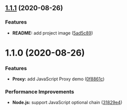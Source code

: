 ## [1.1.1](https://github.com/johnnymillergh/javascript-playground/compare/v1.1.0...v1.1.1) (2020-08-26)


### Features

* **README:** add project image ([5ad5c89](https://github.com/johnnymillergh/javascript-playground/commit/5ad5c896116878e7797e4cce423d058a06d7076e))



# 1.1.0 (2020-08-26)


### Features

* **Proxy:** add JavaScript Proxy demo ([0f8861c](https://github.com/johnnymillergh/javascript-playground/commit/0f8861c91daad555aec7c8dfbbe5aa4747d3fd77))


### Performance Improvements

* **Node.js:** support JavaScript optional chain ([31829e4](https://github.com/johnnymillergh/javascript-playground/commit/31829e4c822a175c1499bb4865cc8f8bbb09acea))



